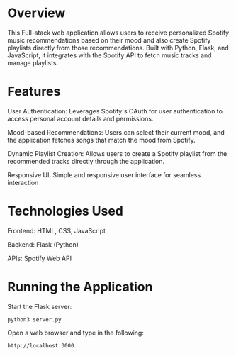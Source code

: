 # Overview

This Full-stack web application allows users to receive personalized Spotify music recommendations based on their mood and also create Spotify playlists directly from those recommendations. Built with Python, Flask, and JavaScript, it integrates with the Spotify API to fetch music tracks and manage playlists.

# Features

User Authentication: Leverages Spotify's OAuth for user authentication to access personal account details and permissions.

Mood-based Recommendations: Users can select their current mood, and the application fetches songs that match the mood from Spotify.

Dynamic Playlist Creation: Allows users to create a Spotify playlist from the recommended tracks directly through the application.

Responsive UI: Simple and responsive user interface for seamless interaction

# Technologies Used
Frontend: HTML, CSS, JavaScript

Backend: Flask (Python)

APIs: Spotify Web API


# Running the Application

Start the Flask server: 

```
python3 server.py

```
Open a web browser and type in the following:

```
http://localhost:3000

```




